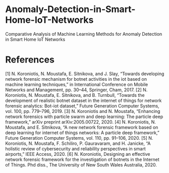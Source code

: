 # Anomaly-Detection-in-Smart-Home-IoT-Networks
Comparative Analysis of Machine Learning Methods for Anomaly Detection in Smart Home IoT Networks


# References
 [1] N. Koroniotis, N. Moustafa, E. Sitnikova, and J. Slay, “Towards developing network forensic
 mechanism for botnet activities in the iot based on machine learning techniques,” in International
 Conference on Mobile Networks and Management, pp. 30–44, Springer, Cham, 2017.
 [2] N. Koroniotis, N. Moustafa, E. Sitnikova, and B. Turnbull, “Towards the development of realistic
 botnet dataset in the internet of things for network forensic analytics: Bot-iot dataset,” Future
 Generation Computer Systems, vol. 100, pp. 779–796, 2019.
 [3] N. Koroniotis and N. Moustafa, “Enhancing network forensics with particle swarm and deep
 learning: The particle deep framework,” arXiv preprint arXiv:2005.00722, 2020.
 [4] N. Koroniotis, N. Moustafa, and E. Sitnikova, “A new network forensic framework based on deep
 learning for internet of things networks: A particle deep framework,” Future Generation Computer
 Systems, vol. 110, pp. 91–106, 2020.
 [5] N. Koroniotis, N. Moustafa, F. Schiliro, P. Gauravaram, and H. Janicke, “A holistic review of
 cybersecurity and reliability perspectives in smart airports,” IEEE Access, 2020.
 [6] N. Koroniotis, Designing an effective network forensic framework for the investigation of botnets
 in the Internet of Things. Phd diss., The University of New South Wales Australia, 2020.
